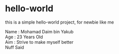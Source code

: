 # hello-world
this is a simple hello-world project, for newbie like me

Name  : Mohamad Daim bin Yakub <br/>
Age   : 23 Years Old <br/>
Aim   : Strive to make myself better<br/>
Nuff Said

